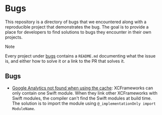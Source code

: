 # Bugs

This repository is a directory of bugs that we encountered along with a reproducible project that demonstrates the bug. The goal is to provide a place for developers to find solutions to bugs they encounter in their own projects.

> [!NOTE]
> Every project under [bugs](./bugs) contains a `README.md` documenting what the issue is, and either how to solve it or a link to the PR that solves it.

## Bugs

- [Google Analytics not found when using the cache](./bugs/google-analytics-not-found-with-cache): XCFrameworks can only contain one Swift module. When they link other XCFrameworks with Swift modules, the compiler can't find the Swift modules at build time. The solution is to import the module using `@_implementationOnly import ModuleName`.